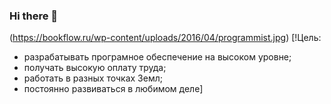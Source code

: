 ### Hi there 👋

<!--
**AlexeyZelenko/AlexeyZelenko** is a ✨ _special_ ✨ repository because its `README.md` (this file) appears on your GitHub profile.

Here are some ideas to get you started:

- 🔭 I’m currently working on ...
- 🌱 I’m currently learning ...
- 👯 I’m looking to collaborate on ...
- 🤔 I’m looking for help with ...
- 💬 Ask me about ...
- 📫 How to reach me: ...
- 😄 Pronouns: ...
- ⚡ Fun fact: ...
-->
(https://bookflow.ru/wp-content/uploads/2016/04/programmist.jpg)
[!Цель:
- разрабатывать програмное обеспечение на высоком уровне;
- получать высокую оплату труда;
- работать в разных точках Земл;
- постоянно развиваться в любимом деле]
